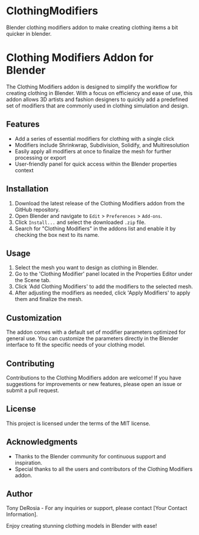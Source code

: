 # ClothingModifiers
Blender clothing modifiers addon to make creating clothing items a bit quicker in blender.

# Clothing Modifiers Addon for Blender

The Clothing Modifiers addon is designed to simplify the workflow for creating clothing in Blender. With a focus on efficiency and ease of use, this addon allows 3D artists and fashion designers to quickly add a predefined set of modifiers that are commonly used in clothing simulation and design.

## Features

- Add a series of essential modifiers for clothing with a single click
- Modifiers include Shrinkwrap, Subdivision, Solidify, and Multiresolution
- Easily apply all modifiers at once to finalize the mesh for further processing or export
- User-friendly panel for quick access within the Blender properties context

## Installation

1. Download the latest release of the Clothing Modifiers addon from the GitHub repository.
2. Open Blender and navigate to `Edit` > `Preferences` > `Add-ons`.
3. Click `Install...` and select the downloaded `.zip` file.
4. Search for "Clothing Modifiers" in the addons list and enable it by checking the box next to its name.

## Usage

1. Select the mesh you want to design as clothing in Blender.
2. Go to the 'Clothing Modifier' panel located in the Properties Editor under the Scene tab.
3. Click 'Add Clothing Modifiers' to add the modifiers to the selected mesh.
4. After adjusting the modifiers as needed, click 'Apply Modifiers' to apply them and finalize the mesh.

## Customization

The addon comes with a default set of modifier parameters optimized for general use. You can customize the parameters directly in the Blender interface to fit the specific needs of your clothing model.

## Contributing

Contributions to the Clothing Modifiers addon are welcome! If you have suggestions for improvements or new features, please open an issue or submit a pull request.

## License

This project is licensed under the terms of the MIT license.

## Acknowledgments

- Thanks to the Blender community for continuous support and inspiration.
- Special thanks to all the users and contributors of the Clothing Modifiers addon.

## Author

Tony DeRosia - For any inquiries or support, please contact [Your Contact Information].

Enjoy creating stunning clothing models in Blender with ease!
